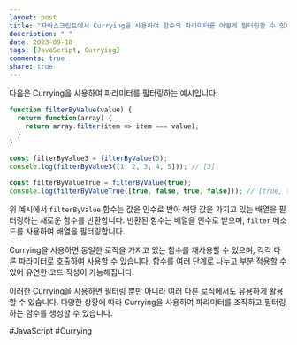 ```yaml
---
layout: post
title: "자바스크립트에서 Currying을 사용하여 함수의 파라미터를 어떻게 필터링할 수 있나요?"
description: " "
date: 2023-09-18
tags: [JavaScript, Currying]
comments: true
share: true
---
```


다음은 Currying을 사용하여 파라미터를 필터링하는 예시입니다:

```javascript
function filterByValue(value) {
  return function(array) {
    return array.filter(item => item === value);
  }
}

const filterByValue3 = filterByValue(3);
console.log(filterByValue3([1, 2, 3, 4, 5])); // [3]

const filterByValueTrue = filterByValue(true);
console.log(filterByValueTrue([true, false, true, false])); // [true, true]
```

위 예시에서 `filterByValue` 함수는 값을 인수로 받아 해당 값을 가지고 있는 배열을 필터링하는 새로운 함수를 반환합니다. 반환된 함수는 배열을 인수로 받으며, `filter` 메소드를 사용하여 배열을 필터링합니다.

Currying을 사용하면 동일한 로직을 가지고 있는 함수를 재사용할 수 있으며, 각각 다른 파라미터로 호출하여 사용할 수 있습니다. 함수를 여러 단계로 나누고 부분 적용할 수 있어 유연한 코드 작성이 가능해집니다.

이러한 Currying을 사용하면 필터링 뿐만 아니라 여러 다른 로직에서도 유용하게 활용할 수 있습니다. 다양한 상황에 따라 Currying을 사용하여 파라미터를 조작하고 필터링하는 함수를 생성할 수 있습니다.

#JavaScript #Currying